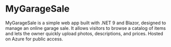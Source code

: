 # MyGarageSale
MyGarageSale is a simple web app built with .NET 9 and Blazor, designed to manage an online garage sale. It allows visitors to browse a catalog of items and lets the owner quickly upload photos, descriptions, and prices. Hosted on Azure for public access.
